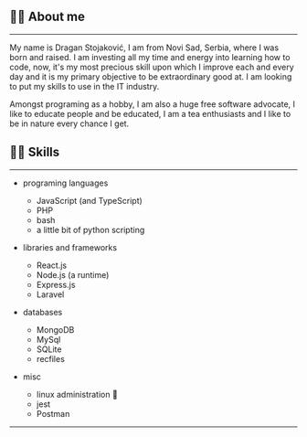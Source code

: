 ## 👋🏻 About me

---

My name is Dragan Stojaković, I am from Novi Sad, Serbia, where I was born and raised. I am investing all my time and energy into learning how to code, now, it's my most precious skill upon which I improve each and every day and it is my primary objective to be extraordinary good at. I am looking to put my skills to use in the IT industry.

Amongst programing as a hobby, I am also a huge free software advocate, I like to educate people and be educated, I am a tea enthusiasts and I like to be in nature every chance I get.

## 🤹🏻 Skills

---

- programing languages

  - JavaScript (and TypeScript)
  - PHP
  - bash
  - a little bit of python scripting

- libraries and frameworks

  - React.js
  - Node.js (a runtime)
  - Express.js
  - Laravel

- databases

  - MongoDB
  - MySql
  - SQLite
  - recfiles

- misc
  - linux administration 🐧
  - jest
  - Postman
  
---
